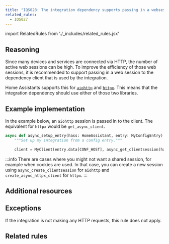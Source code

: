 ```yaml
---
title: "IQS028: The integration dependency supports passing in a websession"
related_rules:
  - IQS027
---
```

import RelatedRules from './_includes/related_rules.jsx'

## Reasoning

Since many devices and services are connected via HTTP, the number of active web sessions can be high.
To improve the efficiency of those web sessions, it is recommended to support passing in a web session to the dependency client that is used by the integration.

Home Assistants supports this for [`aiohttp`](https://docs.aiohttp.org/en/stable/) and [`httpx`](https://www.python-httpx.org/).
This means that the integration dependency should use either of those two libraries.

## Example implementation

In the example below, an `aiohttp` session is passed in to the client.
The equivalent for `httpx` would be `get_async_client`.

```python
async def async_setup_entry(hass: HomeAssistant, entry: MyConfigEntry) -> bool:
    """Set up my integration from a config entry."""

    client = MyClient(entry.data[CONF_HOST], async_get_clientsession(hass))
```

:::info
There are cases where you might not want a shared session, for example when cookies are used.
In that case, you can create a new session using `async_create_clientsession` for `aiohttp` and `create_async_httpx_client` for `httpx`.
:::

## Additional resources


## Exceptions

If the integration is not making any HTTP requests, this rule does not apply.

## Related rules

<RelatedRules relatedRules={frontMatter.related_rules}></RelatedRules>